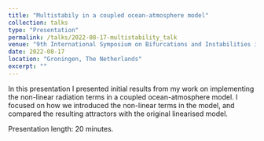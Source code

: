 ```yaml
---
title: "Multistabily in a coupled ocean-atmosphere model"
collection: talks
type: "Presentation"
permalink: /talks/2022-08-17-multistability_talk
venue: "9th International Symposium on Bifurcations and Instabilities in Fluid Dynamics (BIFD22)"
date: 2022-08-17
location: "Groningen, The Netherlands"
excerpt: ""
---
```


In this presentation I presented initial results from my work on implementing the non-linear radiation terms in a coupled ocean-atmosphere model. I focused on how we introduced the non-linear terms in the model, and compared the resulting attractors with the original linearised model.

Presentation length: 20 minutes.
